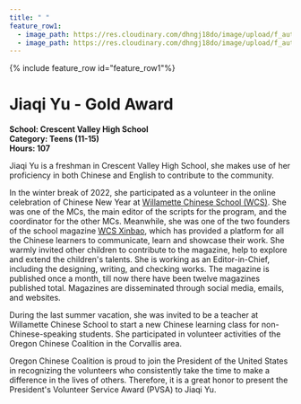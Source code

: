 ```yaml
---
title: " "
feature_row1:
  - image_path: https://res.cloudinary.com/dhngj18do/image/upload/f_auto,q_auto/v1/images/pvsa/2022_Jiaqi_Yu
  - image_path: https://res.cloudinary.com/dhngj18do/image/upload/f_auto,q_auto/v1/images/activities/year_2022
---
```


{% include feature_row id="feature_row1"%}

# Jiaqi Yu - Gold Award

**School: Crescent Valley High School**  
**Category: Teens (11-15)**  
**Hours: 107**  

Jiaqi Yu is a freshman in Crescent Valley High School, she makes use of her proficiency in both Chinese and English to contribute to the community.

In the winter break of 2022, she participated as a volunteer in the online celebration of Chinese New Year at [Willamette Chinese School (WCS)](https://wcscorvallis.webs.com/). She was one of the MCs, the  main editor of the scripts for the program, and the coordinator for the other MCs. Meanwhile, she was one of the two founders of the school magazine [WCS Xinbao](https://sites.google.com/view/wcsxinbao/home?pli=1), which has provided a platform for all the Chinese learners to communicate, learn and showcase their work. She warmly invited other children to contribute to the magazine, help to explore and extend the children's talents. She is working as an Editor-in-Chief, including the designing, writing, and checking works. The magazine is published once a month, till now there have been twelve magazines published total. Magazines are disseminated through social media, emails, and websites.

During the last summer vacation, she was invited to be a teacher at Willamette Chinese School to start a new Chinese learning class for non-Chinese-speaking students.
She participated in volunteer activities of the Oregon Chinese Coalition in the Corvallis area.

Oregon Chinese Coalition is proud to join the President of the United States in recognizing the volunteers who consistently take the time to make a difference in the lives of others. Therefore, it is a great honor to present the President's Volunteer Service Award (PVSA) to Jiaqi Yu.
